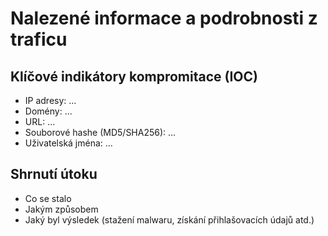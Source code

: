 # Nalezené informace a podrobnosti z traficu

## Klíčové indikátory kompromitace (IOC)
- IP adresy: ...
- Domény: ...
- URL: ...
- Souborové hashe (MD5/SHA256): ...
- Uživatelská jména: ...

## Shrnutí útoku
- Co se stalo
- Jakým způsobem
- Jaký byl výsledek (stažení malwaru, získání přihlašovacích údajů atd.)
